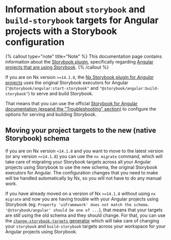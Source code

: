 # Information about `storybook` and `build-storybook` targets for Angular projects with a Storybook configuration

{% callout type="note" title="Note" %}
This documentation page contains information about the [Storybook plugin](/packages/storybook), specifically regarding [Angular projects that are using Storybook](/packages/storybook/documents/overview-angular).
{% /callout %}

If you are on Nx version `>=14.1.8`, the [Nx Storybook plugin for _Angular_ projects](/packages/storybook/documents/overview-angular) uses the original Storybook executors for Angular (`"@storybook/angular:start-storybook"` and `"@storybook/angular:build-storybook"`) to serve and build Storybook.

That means that you can use the official [Storybook for Angular documentation (expand the "Troubleshooting" section)](https://storybook.js.org/docs/angular/get-started/install#troubleshooting) to configure the options for serving and building Storybook.

## Moving your project targets to the new (native Storybook) schema

If you are on Nx version `<14.1.8` and you want to move to the latest version (or any version `>=14.1.8`) you can use the `nx migrate` command, which will take care of migrating your Storybook targets across all your Angular projects using Storybook to use the new schema, the original Storybook executors for Angular. The configuration changes that you need to make will be handled automatically by Nx, so you will not have to do any manual work.

If you have already moved on a version of Nx `>=14.1.8` without using `nx migrate` and now you are having trouble with your Angular projects using Storybook (eg. `Property 'uiFramework' does not match the schema. '@storybook/angular' should be one of ...`), that means that your targets are still using the old schema and they should change. For that, you can use the [`change-storybook-targets` generator](/packages/storybook/generators/change-storybook-targets) which will take care of changing your `storybook` and `build-storybook` targets across your workspace for your Angular projects using Storybook.
